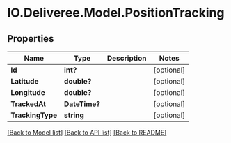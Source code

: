 # IO.Deliveree.Model.PositionTracking
## Properties

Name | Type | Description | Notes
------------ | ------------- | ------------- | -------------
**Id** | **int?** |  | [optional] 
**Latitude** | **double?** |  | [optional] 
**Longitude** | **double?** |  | [optional] 
**TrackedAt** | **DateTime?** |  | [optional] 
**TrackingType** | **string** |  | [optional] 

[[Back to Model list]](../README.md#documentation-for-models) [[Back to API list]](../README.md#documentation-for-api-endpoints) [[Back to README]](../README.md)


